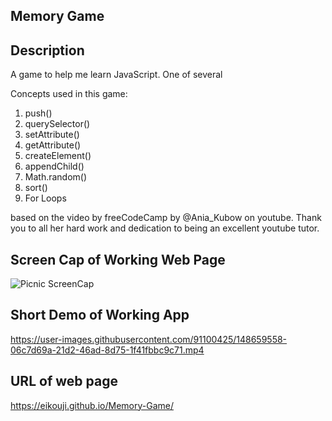 ## Memory Game ##


## Description ## 
A game to help me learn JavaScript. One of several

Concepts used in this game: 
1. push()
2. querySelector()
3. setAttribute()
4. getAttribute()
5. createElement()
6. appendChild()
7. Math.random()
8. sort()
9. For Loops

based on the video by freeCodeCamp by @Ania_Kubow on youtube.
Thank you to all her hard work and dedication to being an excellent
youtube tutor. 


## Screen Cap of Working Web Page ##

![Picnic ScreenCap](https://user-images.githubusercontent.com/91100425/148658345-67d45a46-666d-4a60-8ce8-c8dfa538fafc.jpg)




## Short Demo of Working App ##




https://user-images.githubusercontent.com/91100425/148659558-06c7d69a-21d2-46ad-8d75-1f41fbbc9c71.mp4



## URL of web page ##

https://eikouji.github.io/Memory-Game/
